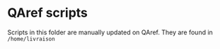 # QAref scripts

Scripts in this folder are manually updated on QAref. They are found in `/home/livraison`
